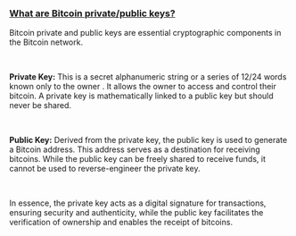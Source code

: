 ### [What are Bitcoin private/public keys?](#what-are-bitcoin-private-public-keys)

Bitcoin private and public keys are essential cryptographic components in the Bitcoin network.

<br>

**Private Key:** This is a secret alphanumeric string or a series of 12/24 words known only to the owner .
It allows the owner to access and control their bitcoin. A private key is mathematically linked to a public key but should never be shared.

<br>

**Public Key:** Derived from the private key, the public key is used to generate a Bitcoin address. 
This address serves as a destination for receiving bitcoins. While the public key can be freely shared to receive funds, 
it cannot be used to reverse-engineer the private key.

<br>

In essence, the private key acts as a digital signature for transactions, ensuring security and authenticity, 
while the public key facilitates the verification of ownership and enables the receipt of bitcoins.
